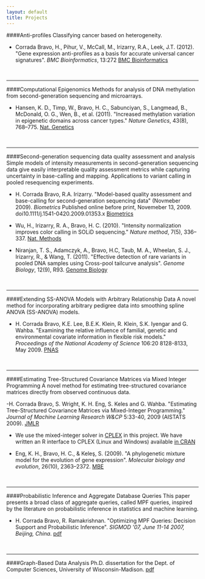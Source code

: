 ```yaml
---
layout: default
title: Projects
---
```


####Anti-profiles
Classifying cancer based on heterogeneity.

- Corrada Bravo, H., Pihur, V., McCall, M., Irizarry, R.A., Leek,
J.T. (2012). "Gene expression anti-profiles as a basis for accurate
universal cancer signatures". *BMC Bioinformatics*, 13:272 [BMC Bioinformatics](http://www.biomedcentral.com/1471-2105/13/272/abstract)

&nbsp;

---

####Computational Epigenomics
Methods for analysis of DNA methylation from second-generation sequencing and microarrays.

- Hansen, K. D., Timp, W., Bravo, H. C., Sabunciyan, S., Langmead, B.,
McDonald, O. G., Wen, B., et al. (2011). "Increased methylation
variation in epigenetic domains across cancer types." *Nature
Genetics*, 43(8), 768–775. [Nat. Genetics](http://www.nature.com/ng/journal/v43/n8/full/ng.865.html)

&nbsp;

---

####Second-generation sequencing data quality assessment and analysis 
Simple models of intensity measurements in second-generation sequencing data give easily interpretable quality
assessment metrics while capturing uncertainty in base-calling and
    mapping. Applications to variant calling in pooled resequencing experiments.

- H. Corrada Bravo, R.A. Irizarry. "Model-based quality assessment and
  base-calling for second-generation sequencing data" (Novmeber
  2009). _Biometrics_ Published online before print, Novemeber 13,
  2009. doi10.1111/j.1541-0420.2009.01353.x [Biometrics](http://www3.interscience.wiley.com/cgi-bin/fulltext/122684525/HTMLSTART)

- Wu, H., Irizarry, R. A.,  Bravo, H. C.
  (2010). "Intensity normalization improves color calling in SOLiD
  sequencing." _Nature method_, 7(5),
336–337. [Nat. Methods](http://www.nature.com/nmeth/journal/v7/n5/full/nmeth0510-336.html)

- Niranjan, T. S., Adamczyk, A., Bravo, H.C, Taub,
      M. A., Wheelan, S. J., Irizarry, R., & Wang,
      T. (2011). "Effective detection of rare variants in pooled DNA
      samples using Cross-pool tailcurve analysis". _Genome
      Biology_, 12(9), R93. [Genome Biology](http://genomebiology.com/content/12/9/R93)

&nbsp;

---

####Extending SS-ANOVA Models with Arbitrary Relationship Data
A novel method for incorporating arbitrary pedigree data into
smoothing spline ANOVA (SS-ANOVA) models.
- H. Corrada Bravo, K.E. Lee, B.E.K. Klein, R. Klein, S.K. Iyengar and G. Wahba. "Examining the relative influence of familial, genetic and environmental covariate information in flexible risk models." _Proceedings of the National Academy of Science_ 106:20 8128-8133, May 2009. [PNAS](http://www.pnas.org/content/106/20/8128.full)

&nbsp;

---

####Estimating Tree-Structured Covariance Matrices via Mixed Integer Programming
A novel method for estimating tree-structured covariance matrices directly from observed continuous data.

-H. Corrada Bravo, S. Wright, K. H. Eng, S. Keles and
  G. Wahba. "Estimating Tree-Structured Covariance Matrices via
  Mixed-Integer Programming." _Journal of Machine Learning Research
  W&CP_ 5:33-40, 2009 (AISTATS 2009). [JMLR](http://jmlr.csail.mit.edu/proceedings/papers/v5/bravo09a/bravo09a.pdf)
- We use the mixed-integer solver in
  [CPLEX](http://www.ilog.com/products/cplex/) in this project. We
  have written an R interface to CPLEX (Linux and Windows) available
  [in CRAN]("http://cran.r-project.org/web/packages/Rcplex/)

- Eng, K. H., Bravo, H. C., & Keleş, S. (2009). "A
  phylogenetic mixture model for the evolution of gene
  expression". _Molecular biology and evolution_, 26(10),
  2363–2372. [MBE](http://mbe.oxfordjournals.org/content/26/10/2363.long)

&nbsp;

---

####Probabilistic Inference and Aggregate Database Queries
This paper presents a broad class of aggregate queries, called MPF queries, 
inspired by the literature on probabilistic inference in statistics and machine learning. 

- H. Corrada Bravo, R. Ramakrishnan. "Optimizing MPF Queries: Decision Support and Probabilistic Inference".
_SIGMOD '07, June 11-14 2007, Beijing, China_. [pdf](papers/mpf_optimize.pdf)

&nbsp;

---

####Graph-Based Data Analysis
Ph.D. dissertation for the Dept. of Computer Sciences, University of Wisconsin-Madison. [pdf](papers/tr1145.pdf)
